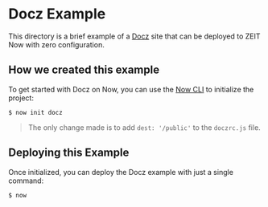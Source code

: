 # Docz Example

This directory is a brief example of a [Docz](https://www.docz.site/) site that can be deployed to ZEIT Now with zero configuration.

## How we created this example

To get started with Docz on Now, you can use the [Now CLI](https://zeit.co/download) to initialize the project:

```shell
$ now init docz
```

> The only change made is to add `dest: '/public'` to the `doczrc.js` file.

## Deploying this Example

Once initialized, you can deploy the Docz example with just a single command:

```shell
$ now
```
